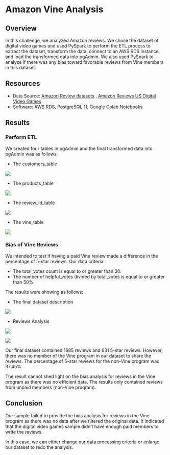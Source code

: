 # Amazon Vine Analysis

## Overview

In this challenge, we analyzed Amazon reviews. We chose the dataset of digital video games and used PySpark to perform the ETL process to extract the dataset, transform the data, connect to an AWS RDS instance, and load the transformed data into pgAdmin. We also used PySpark to analyze if there was any bias toward favorable reviews from Vine members in this dataset.

## Resources

- Data Source: [Amazon Review datasets](https://s3.amazonaws.com/amazon-reviews-pds/tsv/index.txt) , [Amazon Reviews US Digital Video Games](https://s3.amazonaws.com/amazon-reviews-pds/tsv/amazon_reviews_us_Digital_Video_Games_v1_00.tsv.gz)
- Software: AWS RDS, PostgreSQL 11, Google Colab Notebooks

## Results

### Perform ETL
We created four tables in pgAdmin and the final transformed data into pgAdmin was as follows:

- The customers_table

![](Pics/Pic1.jpeg)

- The products_table

![](Pics/Pic2.jpeg)

- The review_id_table

![](Pics/Pic3.jpeg)

- The vine_table

![](Pics/Pic4.jpeg)

### Bias of Vine Reviews
We intended to test if having a paid Vine review made a difference in the percentage of 5-star reviews. Our data criteria:
- The total_votes count is equal to or greater than 20.
- The number of helpful_votes divided by total_votes is equal to or greater than 50%.

The results were showing as follows:
- The final dataset description

![](Pics/Pic5.png)

- Reviews Analysis

![](Pics/Pic6.png)

![](Pics/Pic7.png)

Our final dataset contained 1685 reviews and 631 5-star reviews. However, there was no member of the Vine program in our dataset to share the reviews. The percentage of 5-star reviews for the non-Vine program was 37.45%.

The result cannot shed light on the bias analysis for reviews in the Vine program as there was no efficient data. The results only contained reviews from unpaid members (non-Vine program).

## Conclusion

Our sample failed to provide the bias analysis for reviews in the Vine program as there was no data after we filtered the original data. It indicated that the digital video games sample didn’t have enough paid members to write the reviews.

In this case, we can either change our data processing criteria or enlarge our dataset to redo the analysis.
